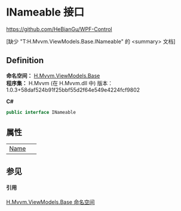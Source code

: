 # INameable 接口
https://github.com/HeBianGu/WPF-Control

\[缺少 "T:H.Mvvm.ViewModels.Base.INameable" 的 &lt;summary&gt; 文档\]



## Definition
**命名空间：** <a href="1a39445a-2086-c1ca-7c41-28cbba243517">H.Mvvm.ViewModels.Base</a>  
**程序集：** H.Mvvm (在 H.Mvvm.dll 中) 版本：1.0.3+58daf524b91f25bbf55d2f64e549e4224fcf9802

**C#**
``` C#
public interface INameable
```



## 属性
<table>
<tr>
<td><a href="1f9124fc-ba7e-f9b3-74a1-8ed7ad6cc584">Name</a></td>
<td> </td></tr>
</table>

## 参见


#### 引用
<a href="1a39445a-2086-c1ca-7c41-28cbba243517">H.Mvvm.ViewModels.Base 命名空间</a>  
